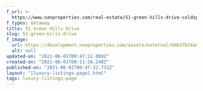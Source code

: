 ```yaml
---
f_url: >-
  https://www.nanproperties.com/real-estate/51-green-hills-drive-coldspring-tx-77331/80707584/109236620
f_types: Getaway
title: 51 Green Hills Drive
slug: 51-green-hills-drive
f_image:
  url: https://development.nanproperties.com/assets/external/60b57b24a8d960777e9e3bad_cropped5.jpeg
  alt: null
updated-on: "2021-06-01T00:47:21.009Z"
created-on: "2021-06-01T00:11:16.240Z"
published-on: "2021-06-01T00:47:32.731Z"
layout: "[luxury-listings-page].html"
tags: luxury-listings-page
---
```

